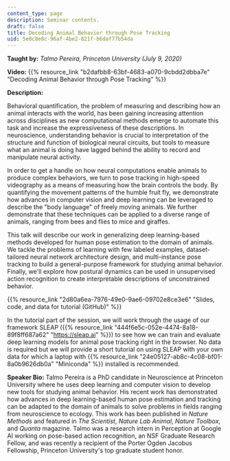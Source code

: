 ```yaml
---
content_type: page
description: Seminar contents.
draft: false
title: Decoding Animal Behavior through Pose Tracking
uid: 5e0c8e8c-96af-4be2-821f-b6daf77b54da
---
```

**Taught by:** *Talmo Pereira, Princeton University (July 9, 2020)*

**Video:** {{% resource_link "b2dafbb8-63bf-4683-a070-9cbdd2dbba7e" "Decoding Animal Behavior through Pose Tracking" %}}

**Description:**

Behavioral quantification, the problem of measuring and describing how an animal interacts with the world, has been gaining increasing attention across disciplines as new computational methods emerge to automate this task and increase the expressiveness of these descriptions. In neuroscience, understanding behavior is crucial to interpretation of the structure and function of biological neural circuits, but tools to measure what an animal is doing have lagged behind the ability to record and manipulate neural activity.

In order to get a handle on how neural computations enable animals to produce complex behaviors, we turn to pose tracking in high-speed videography as a means of measuring how the brain controls the body. By quantifying the movement patterns of the humble fruit fly, we demonstrate how advances in computer vision and deep learning can be leveraged to describe the "body language" of freely moving animals. We further demonstrate that these techniques can be applied to a diverse range of animals, ranging from bees and flies to mice and giraffes.

This talk will describe our work in generalizing deep learning-based methods developed for human pose estimation to the domain of animals. We tackle the problems of learning with few labeled examples, dataset-tailored neural network architecture design, and multi-instance pose tracking to build a general-purpose framework for studying animal behavior. Finally, we'll explore how postural dynamics can be used in unsupervised action recognition to create interpretable descriptions of unconstrained behavior.

{{% resource_link "2d80a6ea-7976-49e0-9ae6-09702e8ce3e6" "Slides, code, and data for tutorial (GitHub)" %}}

In the tutorial part of the session, we will work through the usage of our framework SLEAP ({{% resource_link "444f6e5c-052e-4474-8a18-89f8ff687a62" "https://sleap.ai" %}}) to see how we can train and evaluate deep learning models for animal pose tracking right in the browser. No data is required but we will provide a short tutorial on using SLEAP with your own data for which a laptop with {{% resource_link "24e05127-ab8c-4c08-bf01-8a0b9626db0a" "Miniconda" %}} installed is recommended.

**Speaker Bio:** Talmo Pereira is a PhD candidate in Neuroscience at Princeton University where he uses deep learning and computer vision to develop new tools for studying animal behavior. His recent work has demonstrated how advances in deep learning-based human pose estimation and tracking can be adapted to the domain of animals to solve problems in fields ranging from neuroscience to ecology. This work has been published in *Nature Methods* and featured in *The Scientist*, *Nature Lab Animal*, *Nature Toolbox*, and *Quanta* magazine. Talmo was a research intern in Perception at Google AI working on pose-based action recognition, an NSF Graduate Research Fellow, and was recently a recipient of the Porter Ogden Jacobus Fellowship, Princeton University's top graduate student honor.